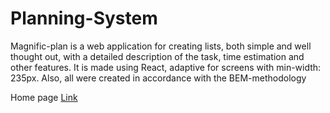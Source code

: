# Planning-System

Magnific-plan is a web application for creating lists, both simple and well thought out, with a detailed description of the task, time estimation and other features. It is made using React, adaptive for screens with min-width: 235px. Also, all were created in accordance with the BEM-methodology

Home page 
[Link](https://alinaandriychuk.github.io/Planning-System/public/build)
